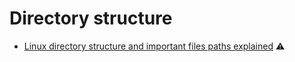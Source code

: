 # Directory structure

* [Linux directory structure and important files paths explained](https://www.tecmint.com/linux-directory-structure-and-important-files-paths-explained/) ⚠️

